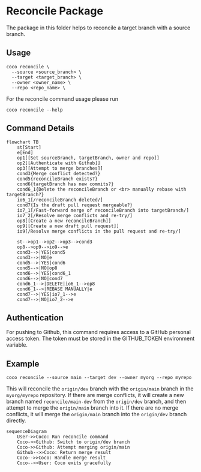 # Reconcile Package

The package in this folder helps to reconcile a target branch with a source
branch.

## Usage

```shell
coco reconcile \
  --source <source_branch> \
  --target <target_branch> \
  --owner <owner_name> \
  --repo <repo_name> \
```

For the reconcile command usage please run

```shell
coco reconcile --help
```

## Command Details

```mermaid
flowchart TB
    st[Start]
    e[End]
    op1[[Set sourceBranch, targetBranch, owner and repo]]
    op2[[Authenticate with Github]]
    op3[[Attempt to merge branches]]
    cond3{Merge conflict detected?}
    cond5{reconcileBranch exists?}
    cond6{targetBranch has new commits?}
    cond6_1{Delete the reconcileBranch or <br> manually rebase with targetBranch?}
    io6_1[/reconcileBranch deleted/]
    cond7{Is the draft pull request mergeable?}
    io7_1[/Fast-forward merge of reconcileBranch into targetBranch/]
    io7_2[/Resolve merge conflicts and re-try/]
    op8[[Create a new reconcileBranch]]
    op9[[Create a new draft pull request]]
    io9[/Resolve merge conflicts in the pull request and re-try/]

    st-->op1-->op2-->op3-->cond3
    op8-->op9-->io9-->e
    cond3-->|YES|cond5
    cond3-->|NO|e
    cond5-->|YES|cond6
    cond5-->|NO|op8
    cond6-->|YES|cond6_1
    cond6-->|NO|cond7
    cond6_1-->|DELETE|io6_1-->op8
    cond6_1-->|REBASE MANUALLY|e
    cond7-->|YES|io7_1-->e
    cond7-->|NO|io7_2-->e
```

## Authentication

For pushing to Github, this command requires access to a GitHub personal access
token. The token must be stored in the GITHUB_TOKEN environment variable.

## Example

```shell
coco reconcile --source main --target dev --owner myorg --repo myrepo
```

This will reconcile the `origin/dev` branch with the `origin/main` branch in the
`myorg/myrepo` repository. If there are merge conflicts, it will create a new
branch named `reconcile/main-dev` from the `origin/dev` branch, and then attempt
to merge the `origin/main` branch into it. If there are no merge conflicts, it
will merge the `origin/main` branch into the `origin/dev` branch directly.

```mermaid
sequenceDiagram
    User->>Coco: Run reconcile command
    Coco->>Github: Switch to origin/dev branch
    Coco->>Github: Attempt merging origin/main
    Github-->>Coco: Return merge result
    Coco-->>Coco: Handle merge result
    Coco-->>User: Coco exits gracefully
```
